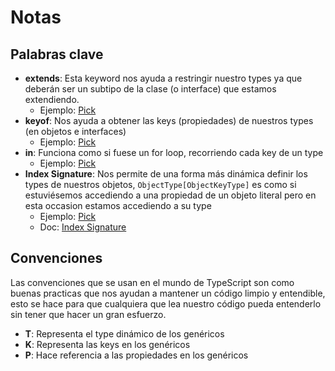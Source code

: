 # Notas

## Palabras clave

- **extends**: Esta keyword nos ayuda a restringir nuestro types ya que deberán ser un subtipo de la clase (o interface) que estamos extendiendo.
  - Ejemplo: [Pick](./easy/Pick.ts 'Ver el código en un ejercicio')
- **keyof**: Nos ayuda a obtener las keys (propiedades) de nuestros types (en objetos e interfaces)
  - Ejemplo: [Pick](./easy/Pick.ts 'Ver el código en un ejercicio')
- **in**: Funciona como si fuese un for loop, recorriendo cada key de un type
  - Ejemplo: [Pick](./easy/Pick.ts 'Ver el código en un ejercicio')
- **Index Signature**: Nos permite de una forma más dinámica definir los types de nuestros objetos, `ObjectType[ObjectKeyType]` es como si estuviésemos accediendo a una propiedad de un objeto literal pero en esta occasion estamos accediendo a su type
  - Ejemplo: [Pick](./easy/Pick.ts 'Ver el código en un ejercicio')
  - Doc: [Index Signature](https://www.typescriptlang.org/docs/handbook/2/objects.html#index-signatures)

## Convenciones

Las convenciones que se usan en el mundo de TypeScript son como buenas practicas que nos ayudan a mantener un código limpio y entendible, esto se hace para que cualquiera que lea nuestro código pueda entenderlo sin tener que hacer un gran esfuerzo.

- **T**: Representa el type dinámico de los genéricos
- **K**: Representa las keys en los genéricos
- **P**: Hace referencia a las propiedades en los genéricos
